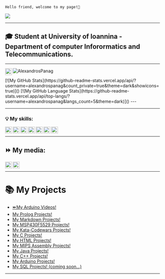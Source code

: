 ```
Hello friend, welcome to my page!👋
```

![](https://th.bing.com/th/id/Rca6e0904b3829cdf18a4e06f38b3a7cc?rik=pwrKKiDMgrXj3g&pid=ImgRaw)

---

## 🎓 Student at University of Ioannina - Department of computer Inforormatics and Telecommunications.



---
<img align="left" alt="GITHUB" width="22px" src="https://cdn.jsdelivr.net/npm/simple-icons@3.13.0/icons/github.svg" /> 
<p align="left"> <img src="https://komarev.com/ghpvc/?username=AlexandrosPanag01&label=Profile%20views&color=129e00&style=plastic" alt="AlexandrosPanag" /> </p>
[![My GitHub Stats](https://github-readme-stats.vercel.app/api/?username=alexandrospanag&count_private=true&theme=dark&showicons=true)]()
[![My GitHub Language Stats](https://github-readme-stats.vercel.app/api/top-langs/?username=alexandrospanag&langs_count=5&theme=dark)]()
---



---
### 💡 My skills:
<img align="left" alt="CPLUSPLUS" width="22px" src="https://cdn.jsdelivr.net/npm/simple-icons@3.13.0/icons/cplusplus.svg" />
<img align="left" alt="C" width="22px" src="https://cdn.jsdelivr.net/npm/simple-icons@3.13.0/icons/c.svg" />
<img align="left" alt="SQL" width="22px" src="https://cdn.jsdelivr.net/npm/simple-icons@3.13.0/icons/sqlite.svg" />
<img align="left" alt="HTML5" width="22px" src="https://cdn.jsdelivr.net/npm/simple-icons@3.13.0/icons/html5.svg" />
<img align="left" alt="JAVA" width="22px" src="https://cdn.jsdelivr.net/npm/simple-icons@3.13.0/icons/java.svg" />
<img align="left" alt="ARDUINO" width="22px" src="https://cdn.jsdelivr.net/npm/simple-icons@3.13.0/icons/arduino.svg" />
<img align="left" alt="MARKDOWN" width="22px" src="https://cdn.jsdelivr.net/npm/simple-icons@3.13.0/icons/markdown.svg" />

<br />

---
## ⏩ My media:

<img align="left" alt="GITHUB" width="22px" src="https://cdn.jsdelivr.net/npm/simple-icons@3.13.0/icons/github.svg" />
<img align="left" alt="YOUTUBE" width="22px" src="https://cdn.jsdelivr.net/npm/simple-icons@3.13.0/icons/youtube.svg" />



<br />



---
# 📚 My Projects

<!-- BLOG-POST-LIST:START -->
- [⏩My Arduino Videos!](https://www.youtube.com/channel/UCDx0FOsFIXT_cS27CZ3vAuA)
- [My Prolog Projects!](https://github.com/AlexandrosPanag/My_Prolog_Projects)
- [My Markdown Projects!](https://github.com/AlexandrosPanag/Markdown_Projects)
- [My MSP430F5529 Projects!](https://github.com/AlexandrosPanag/Ti-launch-pad-with-MSP430-MCU)
- [My Kata-Codewars Projects!](https://github.com/AlexandrosPanag/C-Project-Codewars)
- [My C Projects!](https://github.com/AlexandrosPanag/My-C-Projects)
- [My HTML Projects!](https://github.com/AlexandrosPanag/HTML-Start)
- [My MIPS Assembly Projects!](https://github.com/AlexandrosPanag/My-MIPS-Assembly-Projects)
- [My Java Projects!](https://github.com/AlexandrosPanag/My-Java-Projects)
- [My C++ Projects!](https://github.com/AlexandrosPanag/My_CPlusPlus_Projects)
- [My Arduino Projects!](https://github.com/AlexandrosPanag/My_Arduino_UNO_R3_ATmega328P_Projects)
- [My SQL Projects! (coming soon...)]()
<!-- BLOG-POST-LIST:END -->


---


[GITHUB]:https://github.com/AlexandrosPanag


